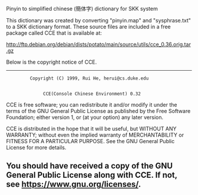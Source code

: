 Pinyin to simplified chinese (簡体字) dictionary for SKK system

This dictionary was created by converting "pinyin.map" and
"sysphrase.txt" to a SKK dictionary format. These source files are
included in a free package called CCE that is available at:

http://ftp.debian.org/debian/dists/potato/main/source/utils/cce_0.36.orig.tar.gz

Below is the copyright notice of CCE.

-----------------------------------------------------------------------------
             Copyright (C) 1999, Rui He, herui@cs.duke.edu
 
 
                  CCE(Console Chinese Environment) 0.32
 
 CCE is free software; you can redistribute it and/or modify it under the
 terms of the GNU General Public License as published by the Free Software
 Foundation; either version 1, or (at your option) any later version.
 
 CCE is distributed in the hope that it will be useful, but WITHOUT ANY
 WARRANTY; without even the implied warranty of MERCHANTABILITY or FITNESS
 FOR A PARTICULAR PURPOSE.  See the GNU General Public License for more
 details.
 
 You should have received a copy of the GNU General Public License along with
 CCE.  If not, see <https://www.gnu.org/licenses/>.
 -----------------------------------------------------------------------------
